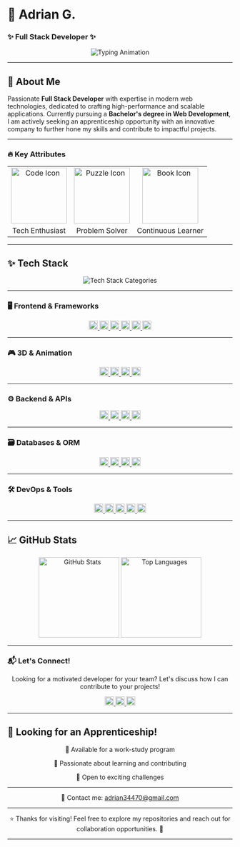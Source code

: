 # 🚀 Adrian G.
### ✨ Full Stack Developer ✨  

<div align="center">
  <img src="https://readme-typing-svg.demolab.com?font=Fira+Code&size=24&duration=2800&pause=400&color=4FC0E8&center=true&vCenter=true&width=500&lines=Passionate+Developer;Tech+Enthusiast;Problem+Solver;Continuous+Learner;Creative+Thinker" alt="Typing Animation" />
</div>

---

## 🌟 About Me  

Passionate **Full Stack Developer** with expertise in modern web technologies, dedicated to crafting high-performance and scalable applications. Currently pursuing a **Bachelor's degree in Web Development**, I am actively seeking an apprenticeship opportunity with an innovative company to further hone my skills and contribute to impactful projects.

---

### 🔥 Key Attributes  
<div align="center">
  <table>
    <tr>
      <td align="center">
        <img src="https://media.giphy.com/media/QssGEmpkyEOhBCb7e1/giphy.gif" width="125" alt="Code Icon" />
      </td>
      <td align="center">
        <img src="https://media.giphy.com/media/LnUtcdoDUKHj6/giphy.gif" width="125" alt="Puzzle Icon" />
      </td>
      <td align="center">
        <img src="https://media.giphy.com/media/l0HU7jj0ivEFyZIA0/giphy.gif" width="125" alt="Book Icon" />
      </td>
    </tr>
    <tr>
      <td align="center">
        <span>Tech Enthusiast</span>
      </td>
      <td align="center">
        <span>Problem Solver</span>
      </td>
      <td align="center">
        <span>Continuous Learner</span>
      </td>
    </tr>
  </table>
</div>

---

## ✨ Tech Stack

<div align="center">
  <img src="https://readme-typing-svg.demolab.com?font=Fira+Code&size=22&duration=2500&pause=800&color=A569BD&center=true&vCenter=true&width=700&repeat=true&lines=Frontend+%7C+Backend+%7C+3D+%7C+Databases+%7C+Tools" alt="Tech Stack Categories" />
</div>

---

### 🖥️ Frontend & Frameworks
<div align="center">
  <a href="https://reactjs.org/">
    <img src="https://cdn.jsdelivr.net/gh/devicons/devicon/icons/react/react-original.svg" width="20" alt="React" />
  </a>
  <a href="https://vuejs.org/">
    <img src="https://cdn.jsdelivr.net/gh/devicons/devicon/icons/vuejs/vuejs-original.svg" width="20" alt="Vue.js" />
  </a>
  <a href="https://nextjs.org/">
    <img src="https://cdn.jsdelivr.net/gh/devicons/devicon/icons/nextjs/nextjs-original.svg" width="20" alt="Next.js" />
  </a>
  <a href="https://astro.build/">
    <img src="https://astro.build/assets/press/logomark-light.svg" width="20" alt="Astro" />
  </a>
  <a href="https://vitejs.dev/">
    <img src="https://vitejs.dev/logo.svg" width="20" alt="Vite" />
  </a>
  <a href="https://tailwindcss.com/">
    <img src="https://cdn.jsdelivr.net/gh/devicons/devicon/icons/tailwindcss/tailwindcss-plain.svg" width="20" alt="Tailwind CSS" />
  </a>
</div>

---

### 🎮 3D & Animation
<div align="center">
  <a href="https://threejs.org/">
    <img src="https://cdn.jsdelivr.net/gh/devicons/devicon/icons/threejs/threejs-original.svg" width="20" alt="Three.js" />
  </a>
  <a href="https://greensock.com/gsap/">
    <img src="https://gsap.com/wp-content/uploads/2019/04/gsap-logo.svg" width="20" alt="GSAP" />
  </a>
  <a href="https://www.framer.com/motion/">
    <img src="https://motion.framer.com/favicon.svg" width="20" alt="Framer Motion" />
  </a>
  <a href="https://developer.mozilla.org/en-US/docs/Web/API/WebGL_API">
    <img src="https://upload.wikimedia.org/wikipedia/commons/d/d1/WebGL_Logo.svg" width="20" alt="WebGL" />
  </a>
</div>

---

### ⚙️ Backend & APIs
<div align="center">
  <a href="https://nodejs.org/">
    <img src="https://cdn.jsdelivr.net/gh/devicons/devicon/icons/nodejs/nodejs-original.svg" width="20" alt="Node.js" />
  </a>
  <a href="https://expressjs.com/">
    <img src="https://cdn.jsdelivr.net/gh/devicons/devicon/icons/express/express-original.svg" width="20" alt="Express" />
  </a>
  <a href="https://www.java.com/">
    <img src="https://cdn.jsdelivr.net/gh/devicons/devicon/icons/java/java-original.svg" width="20" alt="Java" />
  </a>
  <a href="https://spring.io/">
    <img src="https://cdn.jsdelivr.net/gh/devicons/devicon/icons/spring/spring-original.svg" width="20" alt="Spring" />
  </a>
</div>

---

### 🗃️ Databases & ORM
<div align="center">
  <a href="https://www.postgresql.org/">
    <img src="https://cdn.jsdelivr.net/gh/devicons/devicon/icons/postgresql/postgresql-original.svg" width="20" alt="PostgreSQL" />
  </a>
  <a href="https://www.mongodb.com/">
    <img src="https://cdn.jsdelivr.net/gh/devicons/devicon/icons/mongodb/mongodb-original.svg" width="20" alt="MongoDB" />
  </a>
  <a href="https://www.prisma.io/">
    <img src="https://www.prisma.io/images/favicon-32x32.png" width="20" alt="Prisma" />
  </a>
  <a href="https://firebase.google.com/">
    <img src="https://cdn.jsdelivr.net/gh/devicons/devicon/icons/firebase/firebase-plain.svg" width="20" alt="Firebase" />
  </a>
</div>

---

### 🛠️ DevOps & Tools
<div align="center">
  <a href="https://git-scm.com/">
    <img src="https://cdn.jsdelivr.net/gh/devicons/devicon/icons/git/git-original.svg" width="20" alt="Git" />
  </a>
  <a href="https://www.docker.com/">
    <img src="https://cdn.jsdelivr.net/gh/devicons/devicon/icons/docker/docker-original.svg" width="20" alt="Docker" />
  </a>
  <a href="https://code.visualstudio.com/">
    <img src="https://cdn.jsdelivr.net/gh/devicons/devicon/icons/vscode/vscode-original.svg" width="20" alt="VS Code" />
  </a>
  <a href="https://www.figma.com/">
    <img src="https://cdn.jsdelivr.net/gh/devicons/devicon/icons/figma/figma-original.svg" width="20" alt="Figma" />
  </a>
  <a href="https://www.postman.com/">
    <img src="https://www.postman.com/_ar-assets/images/favicon-1-48.png" width="20" alt="Postman" />
  </a>
</div>

---

## 📈 GitHub Stats
<div align="center">
  <img height="180em" src="https://github-readme-stats.vercel.app/api?username=Addey34&show_icons=true&theme=github_dark&count_private=true&hide=prs&include_all_commits=true&bg_color=00000000&title_color=4FC0E8&text_color=A569BD&icon_color=4FC0E8&border_color=A569BD" alt="GitHub Stats" />
  <img height="180em" src="https://github-readme-stats.vercel.app/api/top-langs/?username=Addey34&layout=compact&theme=github_dark&hide=html,css&bg_color=00000000&title_color=4FC0E8&text_color=A569BD&border_color=A569BD" alt="Top Languages" />
</div>

---

### 📬 Let's Connect!
<p align="center">
  Looking for a motivated developer for your team? Let's discuss how I can contribute to your projects!
</p>

<div align="center">
  <a href="https://www.linkedin.com/in/adrianguichard/">
    <img src="https://upload.wikimedia.org/wikipedia/commons/0/01/LinkedIn_Logo_2013.svg" width="20" alt="LinkedIn" />
  </a>
  <a href="mailto:adrian34470@gmail.com">
    <img src="https://upload.wikimedia.org/wikipedia/commons/8/87/Gmail_Icon.svg" width="20" alt="Email" />
  </a>
  <a href="https://adrianguichard.com">
    <img src="https://upload.wikimedia.org/wikipedia/commons/4/4f/World_icon_2.svg" width="20" alt="Portfolio" />
  </a>
</div>

---

## 🎯 Looking for an Apprenticeship!
<div align="center">
  <p>🔹 Available for a work-study program</p>
  <p>🔹 Passionate about learning and contributing</p>
  <p>🔹 Open to exciting challenges</p>
</div>

---

<p align="center">
  📩 Contact me: <a href="mailto:adrian34470@gmail.com">adrian34470@gmail.com</a>
</p>

---

<p align="center">
  ⭐ Thanks for visiting! Feel free to explore my repositories and reach out for collaboration opportunities. 🚀
</p>

---
